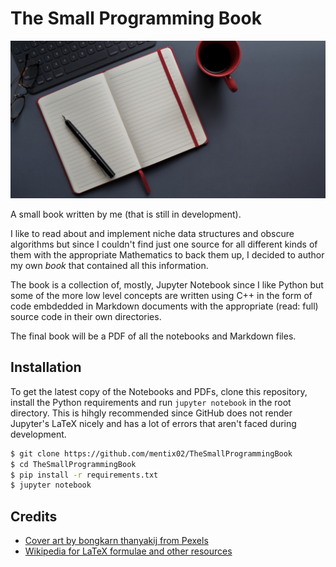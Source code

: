 # The Small Programming Book

![SmallBook](imgs/SmallBook.jpg)

A small book written by me (that is still in development).

I like to read about and implement niche data structures and obscure algorithms but since I
couldn't find just one source for all different kinds of them with the appropriate Mathematics
to back them up, I decided to author my own _book_ that contained all this information.

The book is a collection of, mostly, Jupyter Notebook since I like Python but some of the more
low level concepts are written using C++ in the form of code embdedded in Markdown documents with
the appropriate (read: full) source code in their own directories.

The final book will be a PDF of all the notebooks and Markdown files.

## Installation

To get the latest copy of the Notebooks and PDFs, clone this repository, install the Python requirements and run `jupyter notebook` in the root directory. This is hihgly recommended since GitHub does not render Jupyter's LaTeX nicely and has a lot of errors that aren't faced during development.

```sh
$ git clone https://github.com/mentix02/TheSmallProgrammingBook
$ cd TheSmallProgrammingBook
$ pip install -r requirements.txt
$ jupyter notebook
```

## Credits
+ [Cover art by bongkarn thanyakij from Pexels](https://www.pexels.com/photo/notebook-and-pen-beside-red-mug-on-gray-surface-3774057/)
+ [Wikipedia for LaTeX formulae and other resources](https://wikipedia.org)

